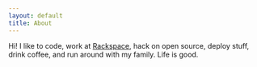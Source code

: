 ```yaml
---
layout: default
title: About
---
```


Hi! I like to code, work at [Rackspace](http://www.rackspace.com), hack on open source, deploy stuff, drink coffee, and run around with my family. Life is good.
